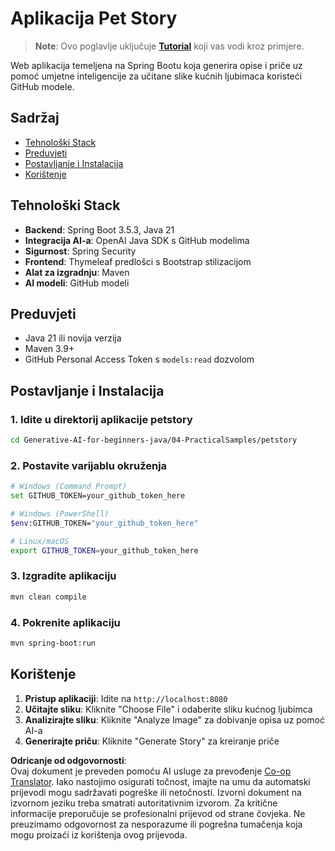 <!--
CO_OP_TRANSLATOR_METADATA:
{
  "original_hash": "c1ac1fbe111c9882e869f1453b915a17",
  "translation_date": "2025-07-25T10:13:24+00:00",
  "source_file": "04-PracticalSamples/petstory/README.md",
  "language_code": "hr"
}
-->
# Aplikacija Pet Story

>**Note**: Ovo poglavlje uključuje [**Tutorial**](./TUTORIAL.md) koji vas vodi kroz primjere.

Web aplikacija temeljena na Spring Bootu koja generira opise i priče uz pomoć umjetne inteligencije za učitane slike kućnih ljubimaca koristeći GitHub modele.

## Sadržaj

- [Tehnološki Stack](../../../../04-PracticalSamples/petstory)
- [Preduvjeti](../../../../04-PracticalSamples/petstory)
- [Postavljanje i Instalacija](../../../../04-PracticalSamples/petstory)
- [Korištenje](../../../../04-PracticalSamples/petstory)

## Tehnološki Stack

- **Backend**: Spring Boot 3.5.3, Java 21
- **Integracija AI-a**: OpenAI Java SDK s GitHub modelima
- **Sigurnost**: Spring Security
- **Frontend**: Thymeleaf predlošci s Bootstrap stilizacijom
- **Alat za izgradnju**: Maven
- **AI modeli**: GitHub modeli

## Preduvjeti

- Java 21 ili novija verzija
- Maven 3.9+
- GitHub Personal Access Token s `models:read` dozvolom

## Postavljanje i Instalacija

### 1. Idite u direktorij aplikacije petstory
```bash
cd Generative-AI-for-beginners-java/04-PracticalSamples/petstory
```

### 2. Postavite varijablu okruženja
   ```bash
   # Windows (Command Prompt)
   set GITHUB_TOKEN=your_github_token_here
   
   # Windows (PowerShell)
   $env:GITHUB_TOKEN="your_github_token_here"
   
   # Linux/macOS
   export GITHUB_TOKEN=your_github_token_here
   ```

### 3. Izgradite aplikaciju
```bash
mvn clean compile
```

### 4. Pokrenite aplikaciju
```bash
mvn spring-boot:run
```

## Korištenje

1. **Pristup aplikaciji**: Idite na `http://localhost:8080`
2. **Učitajte sliku**: Kliknite "Choose File" i odaberite sliku kućnog ljubimca
3. **Analizirajte sliku**: Kliknite "Analyze Image" za dobivanje opisa uz pomoć AI-a
4. **Generirajte priču**: Kliknite "Generate Story" za kreiranje priče

**Odricanje od odgovornosti**:  
Ovaj dokument je preveden pomoću AI usluge za prevođenje [Co-op Translator](https://github.com/Azure/co-op-translator). Iako nastojimo osigurati točnost, imajte na umu da automatski prijevodi mogu sadržavati pogreške ili netočnosti. Izvorni dokument na izvornom jeziku treba smatrati autoritativnim izvorom. Za kritične informacije preporučuje se profesionalni prijevod od strane čovjeka. Ne preuzimamo odgovornost za nesporazume ili pogrešna tumačenja koja mogu proizaći iz korištenja ovog prijevoda.
